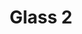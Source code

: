 ---
title: 'Glass 2'
description: 'Lorem qipsum dolor sit amet'
heroImage: '/src/assets/img/lente2.png'
category: bifocales
price: '600'
showHome: true
---